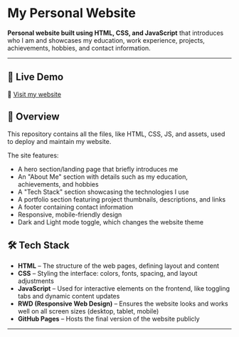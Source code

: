 # My Personal Website

**Personal website built using HTML, CSS, and JavaScript** that introduces who I am and showcases my education, work experience, projects, achievements, hobbies, and contact information.

---

## 🚀 Live Demo

🔗 [Visit my website](https://splafty.github.io/Personal_Website/)


## 📂 Overview

This repository contains all the files, like HTML, CSS, JS, and assets, used to deploy and maintain my website.  

The site features:
- A hero section/landing page that briefly introduces me
- An "About Me" section with details such as my education, achievements, and hobbies
- A "Tech Stack" section showcasing the technologies I use
- A portfolio section featuring project thumbnails, descriptions, and links
- A footer containing contact information
- Responsive, mobile-friendly design
- Dark and Light mode toggle, which changes the website theme


## 🛠️ Tech Stack

- **HTML** – The structure of the web pages, defining layout and content
- **CSS** – Styling the interface: colors, fonts, spacing, and layout adjustments
- **JavaScript** – Used for interactive elements on the frontend, like toggling tabs and dynamic content updates
- **RWD (Responsive Web Design)** – Ensures the website looks and works well on all screen sizes (desktop, tablet, mobile)
- **GitHub Pages** – Hosts the final version of the website publicly

---
